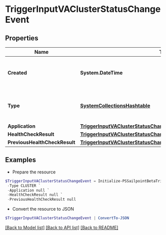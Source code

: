 # TriggerInputVAClusterStatusChangeEvent
## Properties

Name | Type | Description | Notes
------------ | ------------- | ------------- | -------------
**Created** | **System.DateTime** | The date and time the status change occurred. | 
**Type** | [**SystemCollectionsHashtable**](.md) | The type of the object that initiated this event. | 
**Application** | [**TriggerInputVAClusterStatusChangeEventApplication**](TriggerInputVAClusterStatusChangeEventApplication.md) |  | 
**HealthCheckResult** | [**TriggerInputVAClusterStatusChangeEventHealthCheckResult**](TriggerInputVAClusterStatusChangeEventHealthCheckResult.md) |  | 
**PreviousHealthCheckResult** | [**TriggerInputVAClusterStatusChangeEventPreviousHealthCheckResult**](TriggerInputVAClusterStatusChangeEventPreviousHealthCheckResult.md) |  | 

## Examples

- Prepare the resource
```powershell
$TriggerInputVAClusterStatusChangeEvent = Initialize-PSSailpointBetaTriggerInputVAClusterStatusChangeEvent  -Created 2020-06-29T22:01:50.474Z `
 -Type CLUSTER `
 -Application null `
 -HealthCheckResult null `
 -PreviousHealthCheckResult null
```

- Convert the resource to JSON
```powershell
$TriggerInputVAClusterStatusChangeEvent | ConvertTo-JSON
```

[[Back to Model list]](../README.md#documentation-for-models) [[Back to API list]](../README.md#documentation-for-api-endpoints) [[Back to README]](../README.md)

